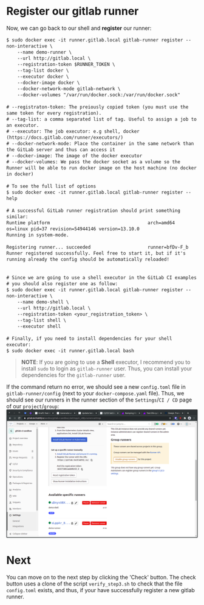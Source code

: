 # Register our gitlab runner

Now, we can go back to our shell and **register** our runner:

```shell
$ sudo docker exec -it runner.gitlab.local gitlab-runner register --non-interactive \
	--name demo-runner \
	--url http://gitlab.local \
	--registration-token $RUNNER_TOKEN \
	--tag-list docker \
	--executor docker \
	--docker-image docker \
	--docker-network-mode gitlab-network \
	--docker-volumes "/var/run/docker.sock:/var/run/docker.sock"

# --registraton-token: The preiously copied token (you must use the same token for every registration).
# --tag-list: a comma separated list of tag. Useful to assign a job to an executor.
# --executor: The job executor: e.g shell, docker (https://docs.gitlab.com/runner/executors/)
# --docker-network-mode: Place the container in the same network than the GitLab server and thus can access it
# --docker-image: The image of the docker executor
# --docker-volumes: We pass the docker socket as a volume so the Runner will be able to run docker image on the host machine (no docker in docker)

# To see the full list of options
$ sudo docker exec -it runner.gitlab.local gitlab-runner register --help

# A successful GitLab runner registration should print something similar:
Runtime platform                                    arch=amd64 os=linux pid=37 revision=54944146 version=13.10.0
Running in system-mode.                            
                                                   
Registering runner... succeeded                     runner=bfDv-F_b
Runner registered successfully. Feel free to start it, but if it's running already the config should be automatically reloaded! 


# Since we are going to use a shell executor in the GitLab CI examples
# you should also register one as follow:
$ sudo docker exec -it runner.gitlab.local gitlab-runner register --non-interactive \
	--name demo-shell \
	--url http://gitlab.local \
	--registration-token <your_registration_token> \
	--tag-list shell \
	--executor shell

# Finally, if you need to install dependencies for your shell executor:
$ sudo docker exec -it runner.gitlab.local bash
```

> **NOTE**: If you are going to use a **Shell** executor, I recommend you to install `sudo` to login as `gitlab-runner` user. 
> Thus, you can install your dependencies for the `gitlab-runner` user.


If the command return no error, we should see a new `config.toml` file in `gitlab-runner/config` (next to your `docker-compose.yaml` file). 
Thus, we should see our runners in the runner section of the `Settings`/`CI / CD` page of our `project`/`group`:
![Scan results](../img/repo-settings-ci-cd-runners-page-2.png)

# Next
You can move on to the next step by clicking the 'Check' button.
The check button uses a clone of the script `verify_step3.sh` to check that the file `config.toml` exists, and thus, if your have successfully register a new gitlab runner.



